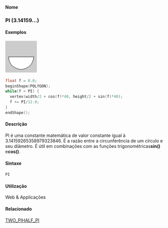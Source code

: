 
#### Nome
### PI (3.14159...)

#### Exemplos
<img border="0" height="100" src="media/PI.gif" width="100"/>

```pde
float f = 0.0; 
beginShape(POLYGON); 
while(f < PI) { 
  vertex(width/2 + cos(f)*40, height/2 + sin(f)*40); 
  f += PI/12.0; 
} 
endShape(); 

```

#### Descrição
PI é uma constante matemática de valor constante igual à
3.14159265358979323846. É a razão entre a circunferência de
um círculo e seu diâmetro. É útil em combinações com as funções
trigonométricas**sin()** e**cos()**.

#### Sintaxe
```pde
PI

```

#### Utilização

	
Web & Applicações

#### Relacionado
[TWO_PI](TWO_PI)[HALF_PI](HALF_PI)
